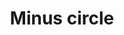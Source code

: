 ---
title: Minus circle
tags: ["minus", "circle", "remove", "subtract", "delete", "deduct", "take-away"]
icon: minus-circle
svg: '<svg xmlns="http://www.w3.org/2000/svg" width="24" height="24" fill="none" viewBox="0 0 24 24" stroke-width="1.5" stroke-linecap="round" stroke-linejoin="round" stroke="currentColor"><path d="M8.5 12h7m5.5 0a9 9 0 1 1-18 0 9 9 0 0 1 18 0"/></svg>'
---